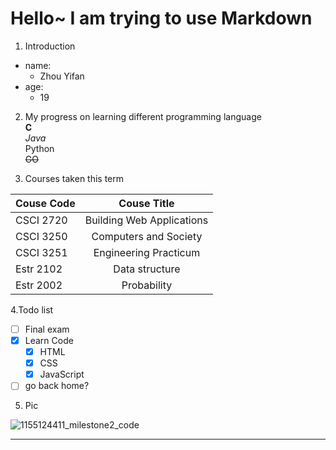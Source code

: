 # Hello~ I am trying to use Markdown

1. Introduction  

  - name:  
    * Zhou Yifan  
  - age:  
    - 19  

2. My progress on learning different programming language  
  **C**  
  *Java*  
  Python  
  ~~GO~~  

3. Courses taken this term  

  | Couse Code |     Couse Title           |  
  |:---------  |      :-------:            |  
  | CSCI 2720  | Building Web Applications |  
  | CSCI 3250  | Computers and Society     |  
  | CSCI 3251  | Engineering Practicum     |  
  | Estr 2102  | Data structure            |  
  | Estr 2002  | Probability               |  
  

4.Todo list

- [ ] Final exam  
- [x] Learn Code  
  - [x] HTML  
  - [x] CSS  
  - [x] JavaScript  
- [ ] go back home?  

5. Pic  

  ![1155124411_milestone2_code]("https://github.com/csci3251-2020/student-1155124411/blob/master/1155124411_milestone2.jpeg")

___  

